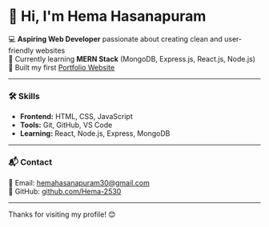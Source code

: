 # 👋 Hi, I'm Hema Hasanapuram

💻 **Aspiring Web Developer** passionate about creating clean and user-friendly websites  
🌱 Currently learning **MERN Stack** (MongoDB, Express.js, React.js, Node.js)  
🚀 Built my first [Portfolio Website](https://hema-2530.github.io/personal-portfolio)

---

### 🛠️ Skills
- **Frontend:** HTML, CSS, JavaScript  
- **Tools:** Git, GitHub, VS Code  
- **Learning:** React, Node.js, Express, MongoDB

---

### 📬 Contact
📧 Email: hemahasanapuram30@gmail.com  
🔗 GitHub: [github.com/Hema-2530](https://github.com/Hema-2530)

---

Thanks for visiting my profile! 😊

